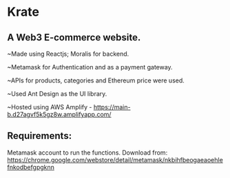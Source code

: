 # Krate
## A Web3 E-commerce website.
~Made using Reactjs; Moralis for backend.

~Metamask for Authentication and as a payment gateway.

~APIs for products, categories and Ethereum price were used.

~Used Ant Design as the UI library.

~Hosted using AWS Amplify - https://main-b.d27agvf5k5gz8w.amplifyapp.com/

## Requirements:
Metamask account to run the functions.
Download from: 
https://chrome.google.com/webstore/detail/metamask/nkbihfbeogaeaoehlefnkodbefgpgknn
